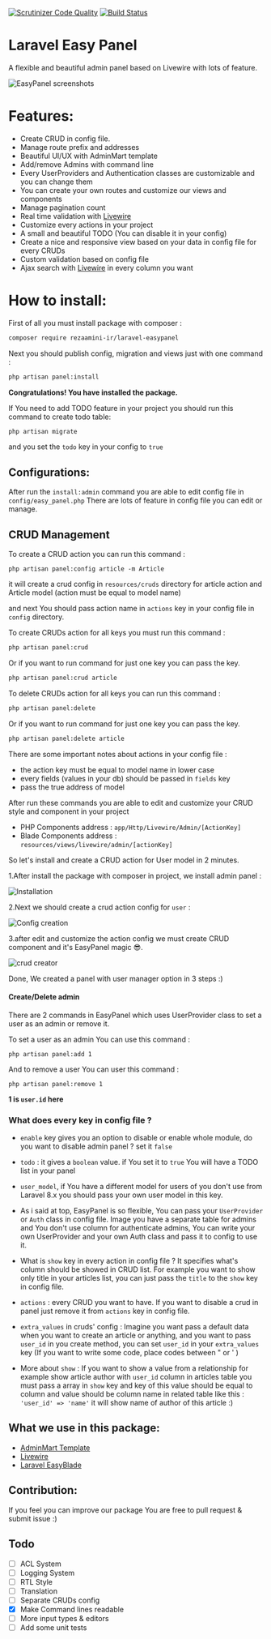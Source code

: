 [![Scrutinizer Code Quality](https://scrutinizer-ci.com/g/rezaamini-ir/laravel-easypanel/badges/quality-score.png?b=master)](https://scrutinizer-ci.com/g/rezaamini-ir/laravel-easypanel/?branch=master)
[![Build Status](https://scrutinizer-ci.com/g/rezaamini-ir/laravel-easypanel/badges/build.png?b=master)](https://scrutinizer-ci.com/g/rezaamini-ir/laravel-easypanel/build-status/master)

# Laravel Easy Panel
A flexible and beautiful admin panel based on Livewire with lots of feature.

![EasyPanel screenshots](https://linkpicture.com/q/Screenshot-2020-11-07-201015.png)

# Features:

- Create CRUD in config file.
- Manage route prefix and addresses
- Beautiful UI/UX with AdminMart template
- Add/remove Admins with command line
- Every UserProviders and Authentication classes are customizable and you can change them 
- You can create your own routes and customize our views and components
- Manage pagination count
- Real time validation with [Livewire](https://github.com/livewire/livewire)
- Customize every actions in your project
- A small and beautiful TODO (You can disable it in your config)
- Create a nice and responsive view based on your data in config file for every CRUDs
- Custom validation based on config file
- Ajax search with [Livewire](https://github.com/livewire/livewire) in every column you want
 
# How to install:

First of all you must install package with composer :
```bash
composer require rezaamini-ir/laravel-easypanel
```
Next you should publish config, migration and views just with one command :
```bash
php artisan panel:install
``` 
**Congratulations! You have installed the package.**

If You need to add TODO feature in your project you should run this command to create todo table:
```bash
php artisan migrate
```
and you set the `todo` key in your config to `true`

## Configurations:

After run the `install:admin` command you are able to edit config file in `config/easy_panel.php`
There are lots of feature in config file you can edit or manage.

## CRUD Management
To create a CRUD action you can run this command :
```
php artisan panel:config article -m Article
```
it will create a crud config in `resources/cruds` directory for article action and Article model (action must be equal to model name) 

and next You should pass action name in `actions` key in your config file in `config` directory.

To create CRUDs action for all keys you must run this command : 
```bash
php artisan panel:crud
```
Or if you want to run command for just one key you can pass the key.
```bash
php artisan panel:crud article
```

To delete CRUDs action for all keys you can run this command : 
```bash
php artisan panel:delete
```
Or if you want to run command for just one key you can pass the key.
```bash
php artisan panel:delete article
```

There are some important notes about actions in your config file :
- the action key must be equal to model name in lower case
- every fields (values in your db) should be passed in `fields` key
- pass the true address of model 

After run these commands you are able to edit and customize your CRUD style and component in your project
- PHP Components address : `app/Http/Livewire/Admin/[ActionKey]`
- Blade Components address : `resources/views/livewire/admin/[actionKey]`

So let's install and create a CRUD action for User model in 2 minutes.

1.After install the package with composer in project, we install admin panel :

![Installation](https://aminireza.ir/dl/install.png)


2.Next we should create a crud action config for `user` :

![Config creation](https://aminireza.ir/dl/config.png)

3.after edit and customize the action config we must create CRUD component and it's EasyPanel magic 😎.

![crud creator](https://aminireza.ir/dl/crud.png)

Done, We created a panel with user manager option in 3 steps :)

#### Create/Delete admin

There are 2 commands in EasyPanel which uses UserProvider class to set a user as an admin or remove it.

To set a user as an admin You can use this command :

```
php artisan panel:add 1
```

And to remove a user You can user this command : 

```
php artisan panel:remove 1
```

**1 is `user.id` here**

### What does every key in config file ?

- `enable` key gives you an option to disable or enable whole module, do you want to disable admin panel ? set it `false`
-  `todo` : it gives a `boolean` value. if You set it to `true` You will have a TODO list in your panel
- `user_model`, if You have a different model for users of you don't use from Laravel 8.x you should pass your own user model in this key.

- As i said at top, EasyPanel is so flexible, You can pass your `UserProvider` or `Auth` class in config file. Image you have a separate table for admins and You don't use column for authenticate admins, You can write your own UserProvider and your own Auth class and pass it to config to use it.

- What is `show` key in every action in config file ? It specifies what's column should be showed in CRUD list.
For example you want to show only title in your articles list, you can just pass the `title` to the `show` key in config file.
- `actions` : every CRUD you want to have. If you want to disable a crud in panel just remove it from `actions` key in config file.
- `extra_values` in cruds' config : Imagine you want pass a default data when you want to create an article or anything, and you want to pass `user_id` in you create method, you can set `user_id` in your `extra_values` key (If you want to write some code, place codes between " or ' )

* More about `show` : If you want to show a value from a relationship for example show article author with `user_id` column in articles table you must pass a array in `show` key and key of this value should be equal to column and value should be column name in related table like this : `'user_id' => 'name'` it will show name of author of this article :)

## What we use in this package:
- [AdminMart Template](https://adminmart.com/)
- [Livewire](https://github.com/livewire/livewire)
- [Laravel EasyBlade](https://github.com/rezaamini-ir/laravel-easyblade)

## Contribution: 
If you feel you can improve our package You are free to pull request & submit issue :)

## Todo 
- [ ] ACL System
- [ ] Logging System
- [ ] RTL Style
- [ ] Translation
- [ ] Separate CRUDs config
- [x] Make Command lines readable
- [ ] More input types & editors
- [ ] Add some unit tests
